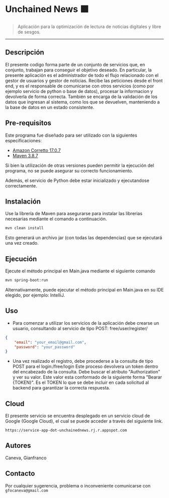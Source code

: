 # Unchained News 🟩
> Aplicación para la optimización de lectura de noticias digitales y libre de sesgos.
---
## Descripción 
El presente codigo forma parte de un conjunto de servicios que, en conjunto, trabajan para conseguir el objetivo deseado.
En particular, la presente aplicación es el administrador de todo el flujo relacionado con el gestor de usuarios y gestor de noticias.
Recibe las peticiones desde el front end, y es el responsable de comunicarse con otros servicios (como por ejemplo servicio de python o base de datos), procesar la informacion y devolverla de forma correcta.
También se encarga de la validación de los datos que ingresan al sistema, como los que se devuelven, manteniendo a la base de datos en un estado consistente.



## Pre-requisitos

Este programa fue diseñado para ser utilizado con la siguientes especificaciones:
* [Amazon Corretto 17.0.7](https://docs.aws.amazon.com/corretto/latest/corretto-17-ug/downloads-list.html)
* [Maven 3.8.7](https://maven.apache.org/docs/3.8.7/release-notes.html)

Si bien la utilización de otras versiones pueden permitir la ejecución del programa, no se puede asegurar su correcto funcionamiento.

Además, el servicio de Python debe estar inicializado y ejecutandose correctamente.

## Instalación

Use la librería de Maven para asegurarse para instalar las librerias necesarias mediante el comando a continuación.

```bash
mvn clean install
```

Esto generará un archivo jar (con todas las dependencias) que se ejecutará una vez creado.

## Ejecución

Ejecute el método principal en Main.java mediante el siguiente comando

```bash
mvn spring-boot:run
```
Alternativamente, puede ejecutar el método principal en Main.java en su IDE elegido, por ejemplo: IntelliJ.

## Uso

* Para comenzar a utilizar los servicios de la aplicación debe crearse un usuario, consultando al servicio de tipo POST: free/user/register/
```json
{
    "email": "your_email@gmail.com",
    "password": "your_password"
}
```
* Una vez realizado el registro, debe procederse a la consulta de tipo POST para el login:/free/login
Este proceso devolvera un token dentro del encabezado de la consulta. Debe buscar el atributo "Authorization" y ver su valor. 
Este valor esta conformado de la siguiente forma "Bearar {TOKEN}". Es el TOKEN lo que se debe incluir en cada solicitud al backend para garantizar la correcta respuesta.

## Cloud

El presente servicio se encuentra desplegado en un servicio cloud de Google (Google Cloud), el cual se puede acceder a través del siguiente link.

`https://service-app-dot-unchainednews.rj.r.appspot.com`


## Autores
Caneva, Gianfranco

## Contacto

Por cualquier sugerencia, problema o inconveniente comunicarse con `gfocaneva@gmail.com`